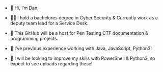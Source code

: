 - 👋 Hi, I’m Dan,

- 👨‍🎓 I hold a bachelores degree in Cyber Security & Currently work as a deputy team lead for a Service Desk.

- 👀 This GitHub will be a host for Pen Testing CTF documentation & programming projects.

- 🌱 I’ve previous experience working with Java, JavaScript, Python3!

- 🎉 I will be looking to improve my skills with PowerShell & Python3, so expect to see uploads regarding these!




